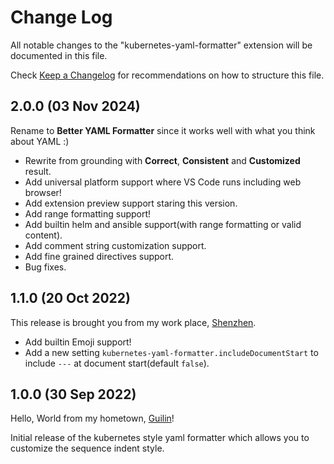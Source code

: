 # Change Log

All notable changes to the "kubernetes-yaml-formatter" extension will be documented in this file.

Check [Keep a Changelog](http://keepachangelog.com/) for recommendations on how to structure this file.

## 2.0.0 (03 Nov 2024)

Rename to **Better YAML Formatter** since it works well with what you think about YAML :)

- Rewrite from grounding with **Correct**, **Consistent** and **Customized** result.
- Add universal platform support where VS Code runs including web browser!
- Add extension preview support staring this version.
- Add range formatting support!
- Add builtin helm and ansible support(with range formatting or valid content).
- Add comment string customization support.
- Add fine grained directives support.
- Bug fixes.

## 1.1.0 (20 Oct 2022)

This release is brought you from my work place, [Shenzhen](https://en.wikipedia.org/wiki/Shenzhen).

- Add builtin Emoji support!
- Add a new setting `kubernetes-yaml-formatter.includeDocumentStart` to include `---` at document start(default `false`).

## 1.0.0 (30 Sep 2022)

Hello, World from my hometown, [Guilin](https://en.wikipedia.org/wiki/Guilin)!

Initial release of the kubernetes style yaml formatter which allows you to customize the sequence indent style.
